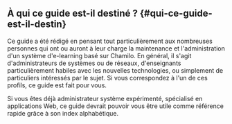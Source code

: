 ## À qui ce guide est-il destiné ? {#qui-ce-guide-est-il-destin}

Ce guide a été rédigé en pensant tout particulièrement aux nombreuses personnes qui ont ou auront à leur charge la maintenance et l'administration d'un système d'e-learning basé sur Chamilo. En général, il s'agit d'administrateurs de systèmes ou de réseaux, d'enseignants particulièrement habiles avec les nouvelles technologies, ou simplement de particuliers intéressés par le sujet. Si vous correspondez à l'un de ces profils, ce guide est fait pour vous.

Si vous êtes déjà administrateur système expérimenté, spécialisé en applications Web, ce guide devrait pouvoir vous être utile comme référence rapide grâce à son index alphabétique.

